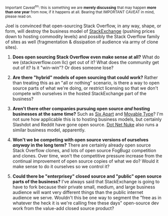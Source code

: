 <sub>Important Caveat<sup>tm</sup>: this is something we are **merely discussing** that may happen **more than one year** from now, if it happens at all. Bearing that IMPORTANT CAVEAT in mind, please read on.</sub>







Joel is convinced that open-sourcing Stack Overflow, in any way, shape, or form, will destroy the business model of [StackExchange](http://stackexchange.com) (pushing prices down to hosting commodity levels) and possibly the Stack Overflow family of sites as well (fragmentation & dissipation of audience via army of clone sites).







1. **Does open sourcing Stack Overflow even make sense at all?** What do we (stackoverflow.com llc) get out of it? What does the community get out of it? Is it "win-win"? Or does someone lose?







2.  **Are there "hybrid" models of open sourcing that could work?** Rather than treating this as an "all or nothing" scenario, is there a way to open source parts of what we're doing, or restrict licensing so that we don't compete with ourselves in the hosted StackExchange part of the business?







3. **Aren't there other companies pursuing open source *and* hosting businesses at the same time?** Such as [Six Apart](http://www.sixapart.com/) and [Movable Type](http://www.movabletype.org/)? I'm not sure how applicable this is to hosting business models, but certainly Slashdot and Reddit have gone open source. [Dot Net Nuke](http://www.dotnetnuke.com/) also runs a similar business model, apparently.







4. **Won't we be competing with open source versions of ourselves *anyway* in the long term?** There are certainly already open source Stack Overflow clones, and lots of open source FogBugz competition and clones. Over time, won't the competitive pressure increase from the continual improvement of open source copies of what we do? Would it make sense to do it ourselves so we control it?







6. **Could there be "enterprisey" closed source and "public" open source parts of the business?** I've always said that StackExchange is going to have to fork because their private small, medium, and large business audience will want very different things than the public internet audience we serve. Wouldn't this be one way to segment the "free as in whatever the heck it is we're calling free these days" open-source dev work from the value-add closed source product?


